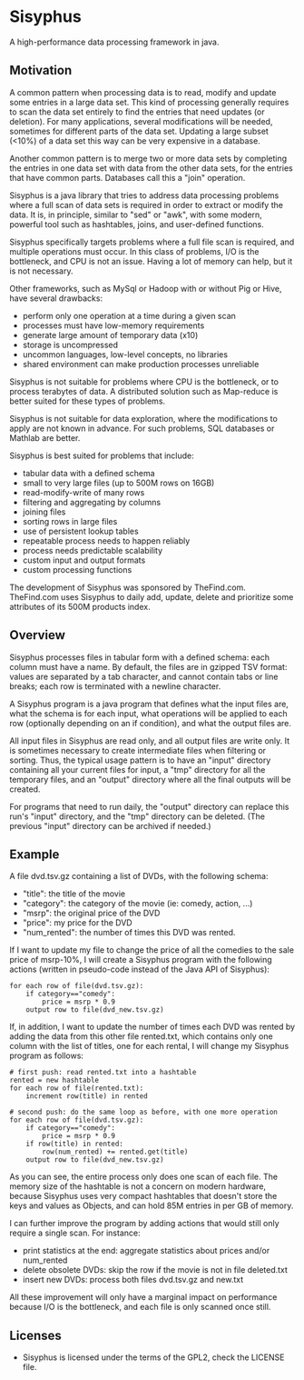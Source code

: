 Sisyphus
========

A high-performance data processing framework in java.

Motivation
----------

A common pattern when processing data is to read, modify and update some entries
in a large data set. This kind of processing generally requires to scan the
data set entirely to find the entries that need updates (or deletion). For many
applications, several modifications will be needed, sometimes for different
parts of the data set. Updating a large subset (<10%) of a data set this way
can be very expensive in a database.

Another common pattern is to merge two or more data sets by completing the
entries in one data set with data from the other data sets, for the entries that
have common parts. Databases call this a "join" operation.

Sisyphus is a java library that tries to address data processing problems where
a full scan of data sets is required in order to extract or modify the data. It
is, in principle, similar to "sed" or "awk", with some modern, powerful tool
such as hashtables, joins, and user-defined functions.

Sisyphus specifically targets problems where a full file scan is required, and
multiple operations must occur. In this class of problems, I/O is the
bottleneck, and CPU is not an issue. Having a lot of memory can help, but it is
not necessary.

Other frameworks, such as MySql or Hadoop with or without Pig or Hive, have
several drawbacks:
- perform only one operation at a time during a given scan
- processes must have low-memory requirements
- generate large amount of temporary data (x10)
- storage is uncompressed
- uncommon languages, low-level concepts, no libraries
- shared environment can make production processes unreliable

Sisyphus is not suitable for problems where CPU is the bottleneck, or to process
terabytes of data. A distributed solution such as Map-reduce is better suited
for these types of problems.

Sisyphus is not suitable for data exploration, where the modifications to apply
are not known in advance. For such problems, SQL databases or Mathlab are better.

Sisyphus is best suited for problems that include:
- tabular data with a defined schema
- small to very large files (up to 500M rows on 16GB)
- read-modify-write of many rows
- filtering and aggregating by columns
- joining files
- sorting rows in large files
- use of persistent lookup tables
- repeatable process needs to happen reliably
- process needs predictable scalability
- custom input and output formats
- custom processing functions

The development of Sisyphus was sponsored by TheFind.com. TheFind.com uses
Sisyphus to daily add, update, delete and prioritize some attributes of its
500M products index.

Overview
--------

Sisyphus processes files in tabular form with a defined schema: each column
must have a name. By default, the files are in gzipped TSV format: values are
separated by a tab character, and cannot contain tabs or line breaks; each
row is terminated with a newline character.

A Sisyphus program is a java program that defines what the input files are,
what the schema is for each input, what operations will be applied to each row
(optionally depending on an if condition), and what the output files are.

All input files in Sisyphus are read only, and all output files are write only.
It is sometimes necessary to create intermediate files when filtering or sorting.
Thus, the typical usage pattern is to have an "input" directory containing all
your current files for input, a "tmp" directory for all the temporary files,
and an "output" directory where all the final outputs will be created.

For programs that need to run daily, the "output" directory can replace this
run's "input" directory, and the "tmp" directory can be deleted. (The previous
"input" directory can be archived if needed.)

Example
-------

A file dvd.tsv.gz containing a list of DVDs, with the following schema:
- "title": the title of the movie
- "category": the category of the movie (ie: comedy, action, ...)
- "msrp": the original price of the DVD
- "price": my price for the DVD
- "num_rented": the number of times this DVD was rented.

If I want to update my file to change the price of all the comedies to the sale
price of msrp-10%, I will create a Sisyphus program with the following
actions (written in pseudo-code instead of the Java API of Sisyphus):

    for each row of file(dvd.tsv.gz):
        if category=="comedy":
            price = msrp * 0.9
        output row to file(dvd_new.tsv.gz)

If, in addition, I want to update the number of times each DVD was rented by
adding the data from this other file rented.txt, which contains only one column
with the list of titles, one for each rental, I will change my Sisyphus program
as follows:

    # first push: read rented.txt into a hashtable
    rented = new hashtable
    for each row of file(rented.txt):
        increment row(title) in rented

    # second push: do the same loop as before, with one more operation
    for each row of file(dvd.tsv.gz):
        if category=="comedy":
            price = msrp * 0.9
        if row(title) in rented:
            row(num_rented) += rented.get(title)
        output row to file(dvd_new.tsv.gz)

As you can see, the entire process only does one scan of each file. The memory
size of the hashtable is not a concern on modern hardware, because Sisyphus uses
very compact hashtables that doesn't store the keys and values as Objects,
and can hold 85M entries in per GB of memory.

I can further improve the program by adding actions that would still only
require a single scan. For instance:
- print statistics at the end: aggregate statistics about prices and/or num_rented
- delete obsolete DVDs: skip the row if the movie is not in file deleted.txt
- insert new DVDs: process both files dvd.tsv.gz and new.txt

All these improvement will only have a marginal impact on performance because
I/O is the bottleneck, and each file is only scanned once still.

Licenses
--------

- Sisyphus is licensed under the terms of the GPL2, check the LICENSE file.

